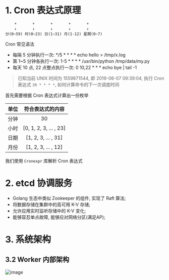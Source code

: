 # 1. Cron 表达式原理

```
    *       *       *       *       *
    ↓       ↓       ↓       ↓       ↓
分(0~59) 时(0~23) 日(1~31) 月(1-12) 星期(0~7)
```

Cron 常见语法
- 每隔 5 分钟执行一次: */5 * * * * echo hello > /tmp/x.log
- 第 1~5 分钟各执行一次: 1-5 * * * * /usr/bin/python /tmp/data/my.py
- 每天 10 点, 22 点整点执行一次: 0 10,22 * * * echo bye | tail -1

> 已知当前 UNIX 时间为 1559871544, 即 2019-06-07 09:39:04, 执行 Cron 表达式 `30 * * * *`, 如何计算命令的下一次调度时间

首先需要根据 Cron 表达式计算出一份枚举

| 单位 | 符合表达式的内容 |
| :-: | :-: |
| 分钟 | 30 |
| 小时 | [0, 1, 2, 3, ... , 23] |
| 日期 | [1, 2, 3, ... , 31] |
| 月份 | [1, 2, 3, ... , 12] |

我们使用 `Cronexpr` 库解析 Cron 表达式

# 2. etcd 协调服务

- Golang 生态中类似 Zookeeper 的组件, 实现了 Raft 算法;
- 将数据存储在集群中的高可用 K-V 存储;
- 允许应用实时监听存储中的 K-V 变化;
- 能够容忍单点故障, 能够应对网络分区(满足AP);

# 3. 系统架构

## 3.2 Worker 内部架构

![image](https://user-images.githubusercontent.com/17758731/59159906-c6062e00-8b02-11e9-952b-35b386c67994.png)
